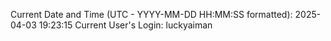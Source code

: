 Current Date and Time (UTC - YYYY-MM-DD HH:MM:SS formatted): 2025-04-03 19:23:15
Current User's Login: luckyaiman

